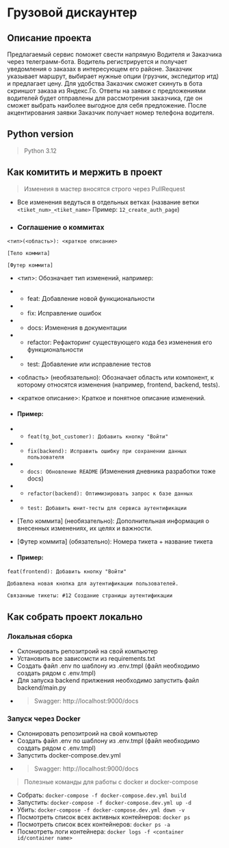 # Грузовой дискаунтер 

## Описание проекта 
Предлагаемый сервис поможет свести напрямую Водителя и Заказчика через телеграмм-бота. Водитель регистрируется и получает уведомления о заказах в интересующем его районе. Заказчик указывает маршрут, выбирает нужные опции (грузчик, экспедитор итд) и предлагает цену. Для удобства Заказчик сможет скинуть в бота скриншот заказа из Яндекс.Го. Ответы на заявки с предложениями водителей будет отправлены для рассмотрения заказчика, где он сможет выбрать наиболее выгодное для себя предложение. После акцентирования заявки Заказчик получает номер телефона водителя.

## Python version
> Python 3.12

## Как комитить и мержить в проект
> Изменеия в мастер вносятся строго через PullRequest
- Все изменения ведуться в отдельных ветках (название ветки `<tiket_num>_<tiket_name>` Пример: `12_create_auth_page`)

- ### Соглашение о коммитах
```
<тип>(<область>): <краткое описание>

[Тело коммита]

[Футер коммита]
```
- <тип>: Обозначает тип изменений, например:

- - feat: Добавление новой функциональности
- - fix: Исправление ошибок
- - docs: Изменения в документации
- - refactor: Рефакторинг существующего кода без изменения его функциональности
- - test: Добавление или исправление тестов


- <область> (необязательно): Обозначает область или компонент, к которому относятся изменения (например, frontend, backend, tests).


- <краткое описание>: Краткое и понятное описание изменений.


- #### Пример:
- - ```feat(tg_bot_customer): Добавить кнопку "Войти"```
- - ```fix(backend): Исправить ошибку при сохранении данных пользователя```
- - ```docs: Обновление README``` (Изменения дневника разработки тоже docs)
- - ```refactor(backend): Оптимизировать запрос к базе данных```
- - ```test: Добавить юнит-тесты для сервиса аутентификации```


- [Тело коммита] (необязательно): Дополнительная информация о внесенных изменениях, их целях и важности.


- [Футер коммита] (обязательно): Номера тикета + название тикета


- #### Пример:

```
feat(frontend): Добавить кнопку "Войти"

Добавлена новая кнопка для аутентификации пользователей.

Связанные тикеты: #12 Создание страницы аутентификации
```

## Как собрать проект локально

### Локальная сборка

- Склонировать репозитроий на свой компьютер
- Установить все зависомсти из requirements.txt
- Создать файл .env по шаблону из .env.tmpl (файл необходимо создать рядом с .env.tmpl)
- Для запуска backend прилжения необходимо запустить файл backend/main.py
- > Swagger: http://localhost:9000/docs

### Запуск через Docker

- Склонировать репозитроий на свой компьютер
- Создать файл .env по шаблону из .env.tmpl (файл необходимо создать рядом с .env.tmpl)
- Запустить docker-compose.dev.yml
- > Swagger: http://localhost:9000/docs

> Полезные команды для работы с docker и docker-compose
- Собрать: `docker-compose -f docker-compose.dev.yml build`
- Запустить: `docker-compose -f docker-compose.dev.yml up -d`
- Убить: `docker-compose -f docker-compose.dev.yml down -v`
- Посмотреть список всех активных контейнеров: `docker ps`
- Посмотреть список всех контейнеров: `docker ps -a`
- Посмотреть логи контейнера: `docker logs -f <container id/container name>`